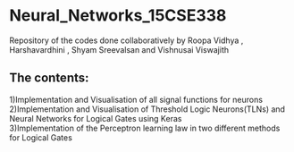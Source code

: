 # Neural_Networks_15CSE338
Repository of the codes done collaboratively by Roopa Vidhya , Harshavardhini , Shyam Sreevalsan and Vishnusai Viswajith 
## The contents:
  1)Implementation and Visualisation of all signal functions for neurons <br>
  2)Implementation and Visualisation of Threshold Logic Neurons(TLNs) and Neural Networks for Logical Gates using Keras<br>
  3)Implementation of the Perceptron learning law in two different methods for Logical Gates
  
